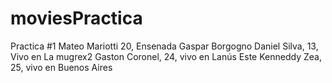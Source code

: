 # moviesPractica
Practica #1
Mateo Mariotti 20, Ensenada
Gaspar Borgogno
Daniel Silva, 13, Vivo en La mugrex2 
Gaston Coronel, 24, vivo en Lanús Este
Kenneddy Zea, 25, vivo en Buenos Aires
